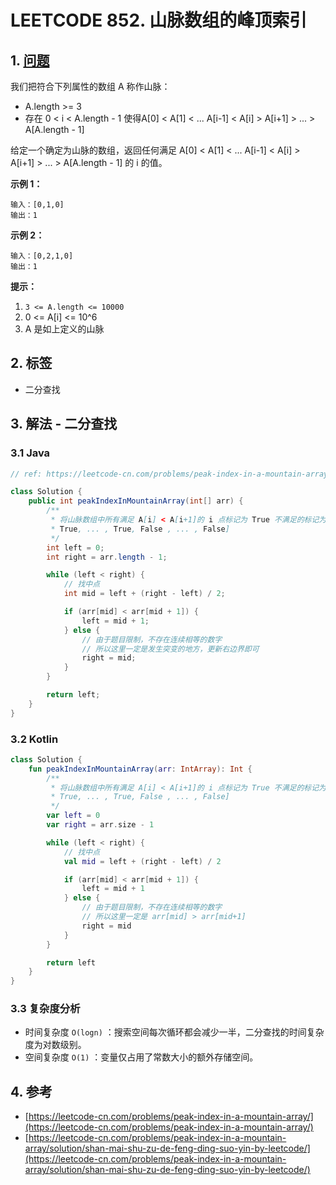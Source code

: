 # LEETCODE 852. 山脉数组的峰顶索引

## 1. [问题](https://leetcode-cn.com/problems/peak-index-in-a-mountain-array/)

我们把符合下列属性的数组 A 称作山脉：

* A.length &gt;= 3 
* 存在 0 &lt; i &lt; A.length - 1 使得A\[0\] &lt; A\[1\] &lt; ... A\[i-1\] &lt; A\[i\] &gt; A\[i+1\] &gt; ... &gt; A\[A.length - 1\] 

给定一个确定为山脉的数组，返回任何满足 A\[0\] &lt; A\[1\] &lt; ... A\[i-1\] &lt; A\[i\] &gt; A\[i+1\] &gt; ... &gt; A\[A.length - 1\] 的 i 的值。

**示例 1：**

```text
输入：[0,1,0]
输出：1
```

**示例 2：**

```text
输入：[0,2,1,0]
输出：1
```

**提示：**

1. `3 <= A.length <= 10000`
2. 0 &lt;= A\[i\] &lt;= 10^6
3. A 是如上定义的山脉

## 2. 标签

* 二分查找

## 3. 解法 - 二分查找

### 3.1 Java

```java
// ref: https://leetcode-cn.com/problems/peak-index-in-a-mountain-array/solution/shan-mai-shu-zu-de-feng-ding-suo-yin-by-leetcode/

class Solution {
    public int peakIndexInMountainArray(int[] arr) {
        /**
         * 将山脉数组中所有满足 A[i] < A[i+1]的 i 点标记为 True 不满足的标记为 False 那么一个山脉数组可以标记为 [True,
         * True, ... , True, False , ... , False]
         */
        int left = 0;
        int right = arr.length - 1;

        while (left < right) {
            // 找中点
            int mid = left + (right - left) / 2;

            if (arr[mid] < arr[mid + 1]) {
                left = mid + 1;
            } else {
                // 由于题目限制，不存在连续相等的数字
                // 所以这里一定是发生突变的地方，更新右边界即可
                right = mid;
            }
        }

        return left;
    }
}
```

### 3.2 Kotlin

```kotlin
class Solution {
    fun peakIndexInMountainArray(arr: IntArray): Int {
        /**
         * 将山脉数组中所有满足 A[i] < A[i+1]的 i 点标记为 True 不满足的标记为 False 那么一个山脉数组可以标记为 [True,
         * True, ... , True, False , ... , False]
         */
        var left = 0
        var right = arr.size - 1

        while (left < right) {
            // 找中点
            val mid = left + (right - left) / 2

            if (arr[mid] < arr[mid + 1]) {
                left = mid + 1
            } else {
                // 由于题目限制，不存在连续相等的数字
                // 所以这里一定是 arr[mid] > arr[mid+1]
                right = mid
            }
        }

        return left
    }
}
```

### 3.3 复杂度分析

* 时间复杂度 `O(logn)` ：搜索空间每次循环都会减少一半，二分查找的时间复杂度为对数级别。
* 空间复杂度 `O(1)` ：变量仅占用了常数大小的额外存储空间。

## 4. 参考

* [https://leetcode-cn.com/problems/peak-index-in-a-mountain-array/](https://leetcode-cn.com/problems/peak-index-in-a-mountain-array/)
* [https://leetcode-cn.com/problems/peak-index-in-a-mountain-array/solution/shan-mai-shu-zu-de-feng-ding-suo-yin-by-leetcode/](https://leetcode-cn.com/problems/peak-index-in-a-mountain-array/solution/shan-mai-shu-zu-de-feng-ding-suo-yin-by-leetcode/)

